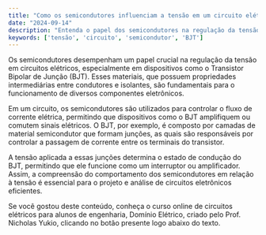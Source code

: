 ```yaml
---
title: "Como os semicondutores influenciam a tensão em um circuito elétrico?"
date: "2024-09-14"
description: "Entenda o papel dos semicondutores na regulação da tensão em circuitos elétricos e sua importância em dispositivos como o BJT."
keywords: ['tensão', 'circuito', 'semicondutor', 'BJT']
---
```


Os semicondutores desempenham um papel crucial na regulação da tensão em circuitos elétricos, especialmente em dispositivos como o Transistor Bipolar de Junção (BJT). Esses materiais, que possuem propriedades intermediárias entre condutores e isolantes, são fundamentais para o funcionamento de diversos componentes eletrônicos. 

Em um circuito, os semicondutores são utilizados para controlar o fluxo de corrente elétrica, permitindo que dispositivos como o BJT amplifiquem ou comutem sinais elétricos. O BJT, por exemplo, é composto por camadas de material semicondutor que formam junções, as quais são responsáveis por controlar a passagem de corrente entre os terminais do transistor. 

A tensão aplicada a essas junções determina o estado de condução do BJT, permitindo que ele funcione como um interruptor ou amplificador. Assim, a compreensão do comportamento dos semicondutores em relação à tensão é essencial para o projeto e análise de circuitos eletrônicos eficientes.

Se você gostou deste conteúdo, conheça o curso online de circuitos elétricos para alunos de engenharia, Domínio Elétrico, criado pelo Prof. Nicholas Yukio, clicando no botão presente logo abaixo do texto.